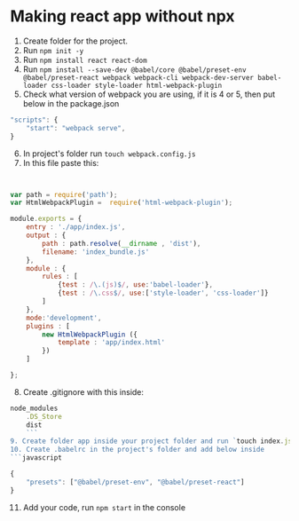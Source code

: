 # Making react app without npx

1. Create folder for the project. 
2. Run `npm init -y `
3. Run `npm install react react-dom `
4. Run `npm install --save-dev @babel/core @babel/preset-env @babel/preset-react webpack webpack-cli webpack-dev-server babel-loader css-loader style-loader html-webpack-plugin `
5. Check what version of webpack you are using, if it is 4 or 5, then put below in the package.json 
```javascript
"scripts": {
    "start": "webpack serve",
}
```
6. In project's folder run `touch webpack.config.js`
7. In this file paste this: 
```javascript


var path = require('path');
var HtmlWebpackPlugin =  require('html-webpack-plugin');

module.exports = {
    entry : './app/index.js',
    output : {
        path : path.resolve(__dirname , 'dist'),
        filename: 'index_bundle.js'
    },
    module : {
        rules : [
            {test : /\.(js)$/, use:'babel-loader'},
            {test : /\.css$/, use:['style-loader', 'css-loader']}
        ]
    },
    mode:'development',
    plugins : [
        new HtmlWebpackPlugin ({
            template : 'app/index.html'
        })
    ]

};
```

8. Create .gitignore with this inside: 
```javascript
node_modules
    .DS_Store
    dist 
    ```
9. Create folder app inside your project folder and run `touch index.js index.css index.html`
10. Create .babelrc in the project's folder and add below inside
```javascript

{
    "presets": ["@babel/preset-env", "@babel/preset-react"]
}
```
11. Add your code, run `npm start` in the console
